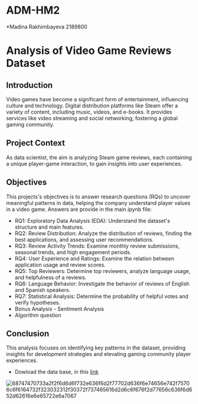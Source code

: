 # ADM-HM2

*Madina Rakhimbayeva 2189800

# Analysis of Video Game Reviews Dataset

## Introduction
Video games have become a significant form of entertainment, influencing culture and technology. Digital distribution platforms like Steam offer a variety of content, including music, videos, and e-books. It provides services like video streaming and social networking, fostering a global gaming community.

## Project Context
As data scientist, the aim is analyzing Steam game reviews, each containing a unique player-game interaction, to gain insights into user experiences.

## Objectives
This projects's objectives is to answer research questions (RQs) to uncover meaningful patterns in data, helping the company understand player values in a video game. Answers are provide in the main.ipynb file:

* RQ1: Exploratory Data Analysis (EDA): Understand the dataset's structure and main features.
* RQ2: Review Distribution: Analyze the distribution of reviews, finding the best applications, and assessing user recommendations.
* RQ3: Review Activity Trends: Examine monthly review submissions, seasonal trends, and high engagement periods.
* RQ4: User Experience and Ratings: Examine the relation between application usage and review scores.
* RQ5: Top Reviewers: Determine top reviewers, analyze language usage, and helpfulness of a reviews.
* RQ6: Language Behavior: Investigate the behavior of reviews of English and Spanish speakers.
* RQ7: Statistical Analysis: Determine the probability of helpful votes and verify hypotheses.
* Bonus Analysis - Sentiment Analysis
* Algorithm question
   
## Conclusion
This analysis focuses on identifying key patterns in the dataset, providing insights for development strategies and elevating gaming community player experiences.



* Dowload the data base, in this [link](https://www.kaggle.com/datasets/najzeko/steam-reviews-2021)

![68747470733a2f2f6d6d6f732e636f6d2f77702d636f6e74656e742f75706c6f6164732f323032312f30372f737465616d2d6c6f676f2d77656c636f6d652d62616e6e65722e6a7067](https://github.com/user-attachments/assets/763c04e4-81fe-4d51-b47f-953d33fc6e4b)

